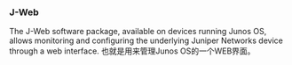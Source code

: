 ### J-Web
The J-Web software package, available on devices running Junos OS, allows monitoring and configuring the underlying Juniper Networks device through a web interface.
也就是用来管理Junos OS的一个WEB界面。
